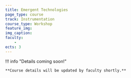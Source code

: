 ```yaml
---
title: Emergent Technologies
page_type: course
track: Instrumentation
course_type: Workshop
feature_img:
img_caption:
faculty:
    - 
ects: 3
---
```


!!! info "Details coming soon!"

    **Course details will be updated by faculty shortly.**